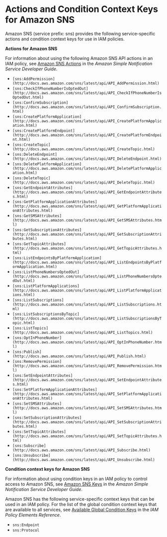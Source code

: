 # Actions and Condition Context Keys for Amazon SNS<a name="list_sns"></a>

Amazon SNS \(service prefix: sns\) provides the following service\-specific actions and condition context keys for use in IAM policies\.

**Actions for Amazon SNS**

For information about using the following Amazon SNS API actions in an IAM policy, see [Amazon SNS Actions](http://docs.aws.amazon.com/sns/latest/dg/UsingIAMwithSNS.html#UsingWithSNS_Actions) in the *Amazon Simple Notification Service Developer Guide*\.
+ `[sns:AddPermission](http://docs.aws.amazon.com/sns/latest/api/API_AddPermission.html)`
+ `[sns:CheckIfPhoneNumberIsOptedOut](http://docs.aws.amazon.com/sns/latest/api/API_CheckIfPhoneNumberIsOptedOut.html)`
+ `[sns:ConfirmSubscription](http://docs.aws.amazon.com/sns/latest/api/API_ConfirmSubscription.html)`
+ `[sns:CreatePlatformApplication](http://docs.aws.amazon.com/sns/latest/api/API_CreatePlatformApplication.html)`
+ `[sns:CreatePlatformEndpoint](http://docs.aws.amazon.com/sns/latest/api/API_CreatePlatformEndpoint.html)`
+ `[sns:CreateTopic](http://docs.aws.amazon.com/sns/latest/api/API_CreateTopic.html)`
+ `[sns:DeleteEndpoint](http://docs.aws.amazon.com/sns/latest/api/API_DeleteEndpoint.html)`
+ `[sns:DeletePlatformApplication](http://docs.aws.amazon.com/sns/latest/api/API_DeletePlatformApplication.html)`
+ `[sns:DeleteTopic](http://docs.aws.amazon.com/sns/latest/api/API_DeleteTopic.html)`
+ `[sns:GetEndpointAttributes](http://docs.aws.amazon.com/sns/latest/api/API_GetEndpointAttributes.html)`
+ `[sns:GetPlatformApplicationAttributes](http://docs.aws.amazon.com/sns/latest/api/API_GetPlatformApplicationAttributes.html)`
+ `[sns:GetSMSAttributes](http://docs.aws.amazon.com/sns/latest/api/API_GetSMSAttributes.html)`
+ `[sns:GetSubscriptionAttributes](http://docs.aws.amazon.com/sns/latest/api/API_GetSubscriptionAttributes.html)`
+ `[sns:GetTopicAttributes](http://docs.aws.amazon.com/sns/latest/api/API_GetTopicAttributes.html)`
+ `[sns:ListEndpointsByPlatformApplication](http://docs.aws.amazon.com/sns/latest/api/API_ListEndpointsByPlatformApplication.html)`
+ `[sns:ListPhoneNumbersOptedOut](http://docs.aws.amazon.com/sns/latest/api/API_ListPhoneNumbersOptedOut.html)`
+ `[sns:ListPlatformApplications](http://docs.aws.amazon.com/sns/latest/api/API_ListPlatformApplications.html)`
+ `[sns:ListSubscriptions](http://docs.aws.amazon.com/sns/latest/api/API_ListSubscriptions.html)`
+ `[sns:ListSubscriptionsByTopic](http://docs.aws.amazon.com/sns/latest/api/API_ListSubscriptionsByTopic.html)`
+ `[sns:ListTopics](http://docs.aws.amazon.com/sns/latest/api/API_ListTopics.html)`
+ `[sns:OptInPhoneNumber](http://docs.aws.amazon.com/sns/latest/api/API_OptInPhoneNumber.html)`
+ `[sns:Publish](http://docs.aws.amazon.com/sns/latest/api/API_Publish.html)`
+ `[sns:RemovePermission](http://docs.aws.amazon.com/sns/latest/api/API_RemovePermission.html)`
+ `[sns:SetEndpointAttributes](http://docs.aws.amazon.com/sns/latest/api/API_SetEndpointAttributes.html)`
+ `[sns:SetPlatformApplicationAttributes](http://docs.aws.amazon.com/sns/latest/api/API_SetPlatformApplicationAttributes.html)`
+ `[sns:SetSMSAttributes](http://docs.aws.amazon.com/sns/latest/api/API_SetSMSAttributes.html)`
+ `[sns:SetSubscriptionAttributes](http://docs.aws.amazon.com/sns/latest/api/API_SetSubscriptionAttributes.html)`
+ `[sns:SetTopicAttributes](http://docs.aws.amazon.com/sns/latest/api/API_SetTopicAttributes.html)`
+ `[sns:Subscribe](http://docs.aws.amazon.com/sns/latest/api/API_Subscribe.html)`
+ `[sns:Unsubscribe](http://docs.aws.amazon.com/sns/latest/api/API_Unsubscribe.html)`

**Condition context keys for Amazon SNS**

For information about using condition keys in an IAM policy to control access to Amazon SNS, see [Amazon SNS Keys](http://docs.aws.amazon.com/sns/latest/dg/UsingIAMwithSNS.html#d0e2187) in the *Amazon Simple Notification Service Developer Guide*\.

Amazon SNS has the following service\-specific context keys that can be used in an IAM policy\. For the list of the global condition context keys that are available to all services, see [Available Global Condition Keys](reference_policies_condition-keys.md#AvailableKeys) in the *IAM Policy Elements Reference*\.
+ `sns:Endpoint`
+ `sns:Protocol`